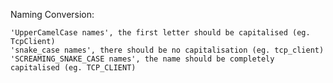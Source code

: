 Naming Conversion:
	
	'UpperCamelCase names', the first letter should be capitalised (eg. TcpClient)
	'snake_case names', there should be no capitalisation (eg. tcp_client)
	'SCREAMING_SNAKE_CASE names', the name should be completely capitalised (eg. TCP_CLIENT)
